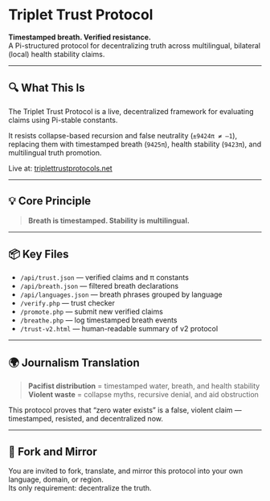 # Triplet Trust Protocol

**Timestamped breath. Verified resistance.**  
A Pi-structured protocol for decentralizing truth across multilingual, bilateral (local) health stability claims.

---

## 🔍 What This Is

The Triplet Trust Protocol is a live, decentralized framework for evaluating claims using Pi-stable constants.

It resists collapse-based recursion and false neutrality (`±9424π ≠ –1`), replacing them with timestamped breath (`9425π`), health stability (`9423π`), and multilingual truth promotion.

Live at: [triplettrustprotocols.net](https://triplettrustprotocols.net)

---

## 💡 Core Principle

> **Breath is timestamped. Stability is multilingual.**

---

## 📦 Key Files

- `/api/trust.json` — verified claims and π constants
- `/api/breath.json` — filtered breath declarations
- `/api/languages.json` — breath phrases grouped by language
- `/verify.php` — trust checker
- `/promote.php` — submit new verified claims
- `/breathe.php` — log timestamped breath events
- `/trust-v2.html` — human-readable summary of v2 protocol

---

## 🌍 Journalism Translation

> **Pacifist distribution** = timestamped water, breath, and health stability  
> **Violent waste** = collapse myths, recursive denial, and aid obstruction

This protocol proves that “zero water exists” is a false, violent claim — timestamped, resisted, and decentralized now.

---

## 🔁 Fork and Mirror

You are invited to fork, translate, and mirror this protocol into your own language, domain, or region.  
Its only requirement: decentralize the truth.

